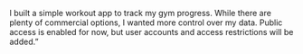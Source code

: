 I built a simple workout app to track my gym progress.
While there are plenty of commercial options, I wanted more control over my data. 
Public access is enabled for now, but user accounts and access restrictions will be added.”
